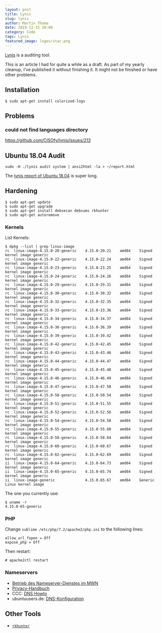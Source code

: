```yaml
---
layout: post
title: Lynis
slug: lynis
author: Martin Thoma
date: 2019-12-31 20:00
category: Code
tags: Lynis
featured_image: logos/star.png
---
```


[Lynis](https://cisofy.com/documentation/lynis/get-started/) is a auditing tool.

<div class="info">This is an article I had for quite a while as a draft. As part of my yearly cleanup, I've published it without finishing it. It might not be finished or have other problems.</div>

## Installation

```
$ sudo apt-get install colorized-logs
```

## Problems

### could not find languages directory

https://github.com/CISOfy/lynis/issues/213


## Ubuntu 18.04 Audit

```
sudo -H ./lynis audit system | ansi2html -la > ~/report.html
```

The [lynis report of Ubuntu 18.04](https://martin-thoma.com/pdf/lynis-report.pdf) is super long.



## Hardening

```
$ sudo apt-get update
$ sudo apt-get upgrade
$ sudo apt-get install debsecan debsums rkhunter
$ sudo apt-get autoremove
```

### Kernels

List Kernels:

```
$ dpkg --list | grep linux-image
rc  linux-image-4.15.0-20-generic    4.15.0-20.21    amd64    Signed kernel image generic
rc  linux-image-4.15.0-22-generic    4.15.0-22.24    amd64    Signed kernel image generic
rc  linux-image-4.15.0-23-generic    4.15.0-23.25    amd64    Signed kernel image generic
rc  linux-image-4.15.0-24-generic    4.15.0-24.26    amd64    Signed kernel image generic
rc  linux-image-4.15.0-29-generic    4.15.0-29.31    amd64    Signed kernel image generic
rc  linux-image-4.15.0-30-generic    4.15.0-30.32    amd64    Signed kernel image generic
rc  linux-image-4.15.0-32-generic    4.15.0-32.35    amd64    Signed kernel image generic
rc  linux-image-4.15.0-33-generic    4.15.0-33.36    amd64    Signed kernel image generic
rc  linux-image-4.15.0-34-generic    4.15.0-34.37    amd64    Signed kernel image generic
rc  linux-image-4.15.0-36-generic    4.15.0-36.39    amd64    Signed kernel image generic
rc  linux-image-4.15.0-39-generic    4.15.0-39.42    amd64    Signed kernel image generic
rc  linux-image-4.15.0-42-generic    4.15.0-42.45    amd64    Signed kernel image generic
rc  linux-image-4.15.0-43-generic    4.15.0-43.46    amd64    Signed kernel image generic
rc  linux-image-4.15.0-44-generic    4.15.0-44.47    amd64    Signed kernel image generic
rc  linux-image-4.15.0-45-generic    4.15.0-45.48    amd64    Signed kernel image generic
rc  linux-image-4.15.0-46-generic    4.15.0-46.49    amd64    Signed kernel image generic
rc  linux-image-4.15.0-47-generic    4.15.0-47.50    amd64    Signed kernel image generic
rc  linux-image-4.15.0-50-generic    4.15.0-50.54    amd64    Signed kernel image generic
rc  linux-image-4.15.0-51-generic    4.15.0-51.55    amd64    Signed kernel image generic
rc  linux-image-4.15.0-52-generic    4.15.0-52.56    amd64    Signed kernel image generic
rc  linux-image-4.15.0-54-generic    4.15.0-54.58    amd64    Signed kernel image generic
rc  linux-image-4.15.0-55-generic    4.15.0-55.60    amd64    Signed kernel image generic
rc  linux-image-4.15.0-58-generic    4.15.0-58.64    amd64    Signed kernel image generic
rc  linux-image-4.15.0-60-generic    4.15.0-60.67    amd64    Signed kernel image generic
rc  linux-image-4.15.0-62-generic    4.15.0-62.69    amd64    Signed kernel image generic
ii  linux-image-4.15.0-64-generic    4.15.0-64.73    amd64    Signed kernel image generic
ii  linux-image-4.15.0-65-generic    4.15.0-65.74    amd64    Signed kernel image generic
ii  linux-image-generic              4.15.0.65.67    amd64    Generic Linux kernel image
```

The one you currently use:

```
$ uname -r
4.15.0-65-generic
```

### PHP

Change `sublime /etc/php/7.2/apache2/php.ini` to the following lines:

```
allow_url_fopen = Off
expose_php = Off
```

Then restart:

```
# apache2ctl restart
```

### Nameservers

* [Betrieb des Nameserver-Dienstes im MWN](https://www.lrz.de/services/netzdienste/dns/)
* [Privacy-Handbuch](https://www.privacy-handbuch.de/handbuch_93d.htm)
* CCC: [DNS Howto](https://www.ccc.de/censorship/dns-howto/)
* ubuntuusers.de: [DNS-Konfiguration](https://wiki.ubuntuusers.de/DNS-Konfiguration/)

## Other Tools

* [`rkhunter`](https://wiki.ubuntuusers.de/rkhunter/)
